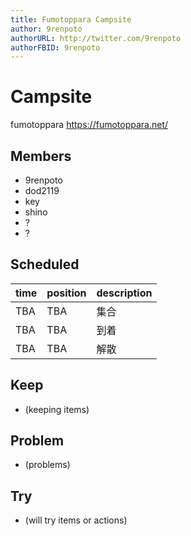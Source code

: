 ```yaml
---
title: Fumotoppara Campsite
author: 9renpoto
authorURL: http://twitter.com/9renpoto
authorFBID: 9renpoto
---
```


# Campsite

fumotoppara <https://fumotoppara.net/>

## Members

* 9renpoto
* dod2119
* key
* shino
* ?
* ?

## Scheduled

| time | position | description |
| :--- | :------- | :---------- |
| TBA  | TBA      | 集合        |
| TBA  | TBA      | 到着        |
| TBA  | TBA      | 解散        |

## Keep

* (keeping items)

## Problem

* (problems)

## Try

* (will try items or actions)
